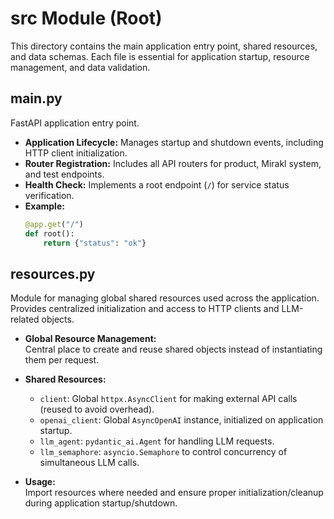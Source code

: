 # src Module (Root)

This directory contains the main application entry point, shared resources, and data schemas. Each file is essential for application startup, resource management, and data validation.

## main.py
FastAPI application entry point.
- **Application Lifecycle:** Manages startup and shutdown events, including HTTP client initialization.
- **Router Registration:** Includes all API routers for product, Mirakl system, and test endpoints.
- **Health Check:** Implements a root endpoint (`/`) for service status verification.
- **Example:**
  ```python
  @app.get("/")
  def root():
      return {"status": "ok"}
  ```

## resources.py

Module for managing global shared resources used across the application.  
Provides centralized initialization and access to HTTP clients and LLM-related objects.

- **Global Resource Management:**  
  Central place to create and reuse shared objects instead of instantiating them per request.  

- **Shared Resources:**  
  - `client`: Global `httpx.AsyncClient` for making external API calls (reused to avoid overhead).  
  - `openai_client`: Global `AsyncOpenAI` instance, initialized on application startup.  
  - `llm_agent`: `pydantic_ai.Agent` for handling LLM requests.  
  - `llm_semaphore`: `asyncio.Semaphore` to control concurrency of simultaneous LLM calls.  

- **Usage:**  
  Import resources where needed and ensure proper initialization/cleanup during application startup/shutdown.